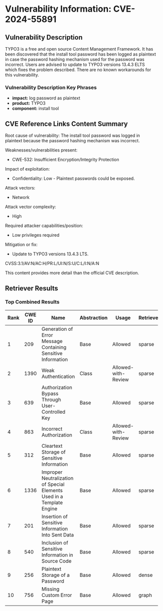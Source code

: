 # Vulnerability Information: CVE-2024-55891

## Vulnerability Description
TYPO3 is a free and open source Content Management Framework. It has been discovered that the install tool password has been logged as plaintext in case the password hashing mechanism used for the password was incorrect. Users are advised to update to TYPO3 versions 13.4.3 ELTS which fixes the problem described. There are no known workarounds for this vulnerability.

### Vulnerability Description Key Phrases
- **impact:** log password as plaintext
- **product:** TYPO3
- **component:** install tool

## CVE Reference Links Content Summary
Root cause of vulnerability:
The install tool password was logged in plaintext because the password hashing mechanism was incorrect.

Weaknesses/vulnerabilities present:
- CWE-532: Insufficient Encryption/Integrity Protection

Impact of exploitation:
- Confidentiality: Low - Plaintext passwords could be exposed.

Attack vectors:
- Network

Attack vector complexity:
- High

Required attacker capabilities/position:
- Low privileges required

Mitigation or fix:
- Update to TYPO3 versions 13.4.3 LTS.

CVSS:3.1/AV:N/AC:H/PR:L/UI:N/S:U/C:L/I:N/A:N

This content provides more detail than the official CVE description.

## Retriever Results

### Top Combined Results

| Rank | CWE ID | Name | Abstraction | Usage  | Retrievers | Individual Scores |
|------|--------|------|-------------|-------|------------|-------------------|
| 1 | 209 | Generation of Error Message Containing Sensitive Information | Base | Allowed | sparse | 0.138 |
| 2 | 1390 | Weak Authentication | Class | Allowed-with-Review | sparse | 0.134 |
| 3 | 639 | Authorization Bypass Through User-Controlled Key | Base | Allowed | sparse | 0.115 |
| 4 | 863 | Incorrect Authorization | Class | Allowed-with-Review | sparse | 0.111 |
| 5 | 312 | Cleartext Storage of Sensitive Information | Base | Allowed | sparse | 0.111 |
| 6 | 1336 | Improper Neutralization of Special Elements Used in a Template Engine | Base | Allowed | sparse | 0.110 |
| 7 | 201 | Insertion of Sensitive Information Into Sent Data | Base | Allowed | sparse | 0.110 |
| 8 | 540 | Inclusion of Sensitive Information in Source Code | Base | Allowed | sparse | 0.109 |
| 9 | 256 | Plaintext Storage of a Password | Base | Allowed | dense | 0.481 |
| 10 | 756 | Missing Custom Error Page | Base | Allowed | graph | 0.002 |

